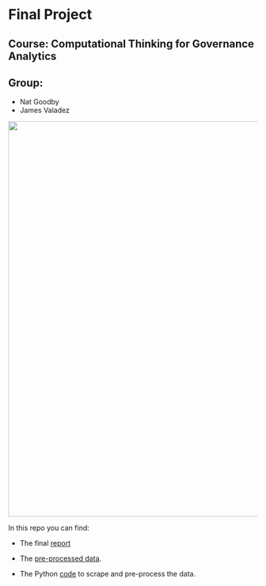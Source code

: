 # Final Project
## Course: Computational Thinking for Governance Analytics

## Group: 

* Nat Goodby
* James Valadez

<center>
<img src="https://github.com/ngoodby/Final_Project_James_Nat/blob/master/ProjectPhoto.jpg" width="800">
</center>

In this repo you can find:

* The final [report](http://htmlpreview.github.io/)

* The [pre-processed data](https://github.com/ngoodby/Final_Project_James_Nat/blob/master/Data/Cleaned_Data.csv).

* The Python [code](https://github.com/ngoodby/Final_Project_James_Nat/blob/master/Data/Data_Preprocessing.ipynb) to scrape and pre-process the data.
